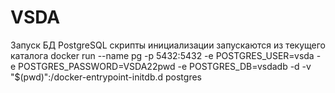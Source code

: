 # VSDA
Запуск БД PostgreSQL скрипты инициализации запускаются из текущего каталога
docker run --name pg -p 5432:5432 -e POSTGRES_USER=vsda -e POSTGRES_PASSWORD=VSDA22pwd -e POSTGRES_DB=vsdadb -d -v "$(pwd)":/docker-entrypoint-initdb.d postgres
